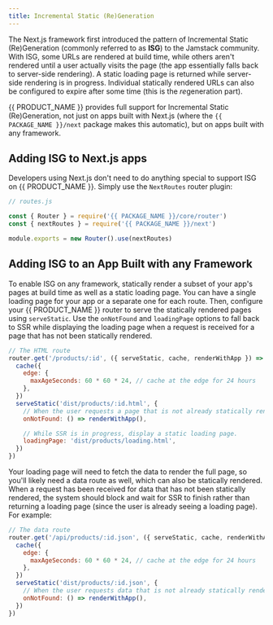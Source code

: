 ```yaml
---
title: Incremental Static (Re)Generation
---
```


The Next.js framework first introduced the pattern of Incremental Static (Re)Generation (commonly referred to as **ISG**) to the Jamstack community. With ISG, some URLs are rendered at build time, while others aren't rendered until a user actually visits the page (the app essentially falls back to server-side rendering). A static loading page is returned while server-side rendering is in progress. Individual statically rendered URLs can also be configured to expire after some time (this is the *re*generation part).

{{ PRODUCT_NAME }} provides full support for Incremental Static (Re)Generation, not just on apps built with Next.js (where the `{{ PACKAGE_NAME }}/next` package makes this automatic), but on apps built with any framework.

## Adding ISG to Next.js apps

Developers using Next.js don't need to do anything special to support ISG on {{ PRODUCT_NAME }}. Simply use the `NextRoutes` router plugin:

```js
// routes.js

const { Router } = require('{{ PACKAGE_NAME }}/core/router')
const { nextRoutes } = require('{{ PACKAGE_NAME }}/next')

module.exports = new Router().use(nextRoutes)
```

## Adding ISG to an App Built with any Framework

To enable ISG on any framework, statically render a subset of your app's pages at build time as well as a static loading page. You can have a single loading page for your app or a separate one for each route. Then, configure your {{ PRODUCT_NAME }} router to serve the statically rendered pages using `serveStatic`. Use the `onNotFound` and `loadingPage` options to fall back to SSR while displaying the loading page when a request is received for a page that has not been statically rendered.

```js
// The HTML route
router.get('/products/:id', ({ serveStatic, cache, renderWithApp }) => {
  cache({
    edge: {
      maxAgeSeconds: 60 * 60 * 24, // cache at the edge for 24 hours
    },
  })
  serveStatic('dist/products/:id.html', {
    // When the user requests a page that is not already statically rendered, fall back to SSR.
    onNotFound: () => renderWithApp(),

    // While SSR is in progress, display a static loading page.
    loadingPage: 'dist/products/loading.html',
  })
})
```

Your loading page will need to fetch the data to render the full page, so you'll likely need a data route as well, which can also be statically rendered. When a request has been received for data that has not been statically rendered, the system should block and wait for SSR to finish rather than returning a loading page (since the user is already seeing a loading page). For example:

```js
// The data route
router.get('/api/products/:id.json', ({ serveStatic, cache, renderWithApp }) => {
  cache({
    edge: {
      maxAgeSeconds: 60 * 60 * 24, // cache at the edge for 24 hours
    },
  })
  serveStatic('dist/products/:id.json', {
    // When the user requests data that is not already statically rendered, fall back to SSR.
    onNotFound: () => renderWithApp(),
  })
})
```

